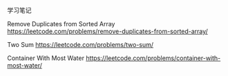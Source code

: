 学习笔记

Remove Duplicates from Sorted Array
https://leetcode.com/problems/remove-duplicates-from-sorted-array/

Two Sum
https://leetcode.com/problems/two-sum/

Container With Most Water
https://leetcode.com/problems/container-with-most-water/